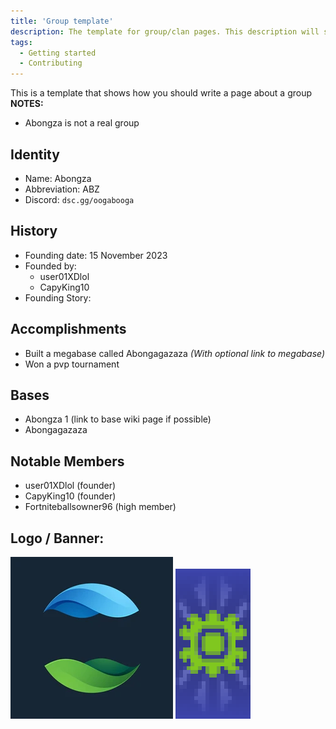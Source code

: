 ```yaml
---
title: 'Group template'
description: The template for group/clan pages. This description will show up in discord embeds and tag pages
tags:
  - Getting started
  - Contributing
---
```


This is a template that shows how you should write a page about a group
**NOTES:**
* Abongza is not a real group

## Identity
* Name: Abongza
* Abbreviation: ABZ
* Discord: `dsc.gg/oogabooga`

## History
* Founding date: 15 November 2023
* Founded by: 
  * user01XDlol
  * CapyKing10
* Founding Story: 

## Accomplishments
- Built a megabase called Abongagazaza *(With optional link to megabase)*
- Won a pvp tournament

## Bases
- Abongza 1 (link to base wiki page if possible)
- Abongagazaza

## Notable Members
- user01XDlol (founder)
- CapyKing10 (founder)
- Fortniteballsowner96 (high member)

## Logo / Banner:
![logo](../../static/img/groups/abongza/logo.png)
![banner](../../static/img/groups/abongza/banner.png)
